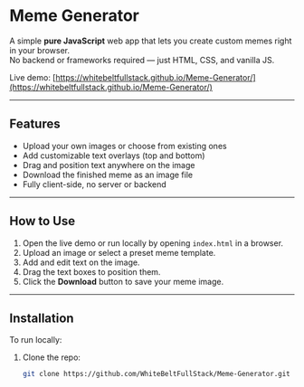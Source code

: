 # Meme Generator

A simple **pure JavaScript** web app that lets you create custom memes right in your browser.  
No backend or frameworks required — just HTML, CSS, and vanilla JS.

Live demo: [https://whitebeltfullstack.github.io/Meme-Generator/](https://whitebeltfullstack.github.io/Meme-Generator/)

---

## Features

- Upload your own images or choose from existing ones  
- Add customizable text overlays (top and bottom)  
- Drag and position text anywhere on the image  
- Download the finished meme as an image file  
- Fully client-side, no server or backend  

---

## How to Use

1. Open the live demo or run locally by opening `index.html` in a browser.  
2. Upload an image or select a preset meme template.  
3. Add and edit text on the image.  
4. Drag the text boxes to position them.  
5. Click the **Download** button to save your meme image.

---

## Installation

To run locally:

1. Clone the repo:
   ```bash
   git clone https://github.com/WhiteBeltFullStack/Meme-Generator.git
